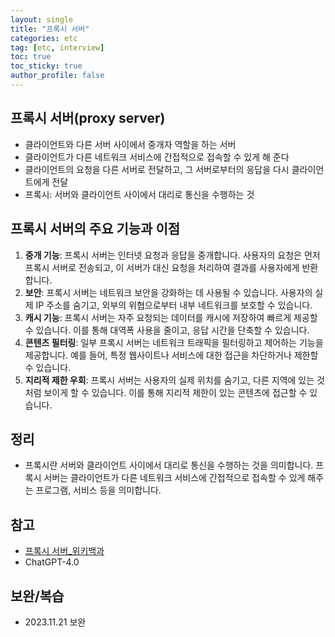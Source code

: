 ```yaml
---
layout: single
title: "프록시 서버"
categories: etc
tag: [etc, interview]
toc: true
toc_sticky: true
author_profile: false
---
```

## 프록시 서버(proxy server)

* 클라이언트와 다른 서버 사이에서 중개자 역할을 하는 서버
* 클라이언트가 다른 네트워크 서비스에 간접적으로 접속할 수 있게 해 준다
* 클라이언트의 요청을 다른 서버로 전달하고, 그 서버로부터의 응답을 다시 클라이언트에게 전달
* 프록시: 서버와 클라이언트 사이에서 대리로 통신을 수행하는 것



##  프록시 서버의 주요 기능과 이점

1. **중개 기능**: 프록시 서버는 인터넷 요청과 응답을 중개합니다. 사용자의 요청은 먼저 프록시 서버로 전송되고, 이 서버가 대신 요청을 처리하여 결과를 사용자에게 반환합니다.
2. **보안**: 프록시 서버는 네트워크 보안을 강화하는 데 사용될 수 있습니다. 사용자의 실제 IP 주소를 숨기고, 외부의 위협으로부터 내부 네트워크를 보호할 수 있습니다.
3. **캐시 기능**: 프록시 서버는 자주 요청되는 데이터를 캐시에 저장하여 빠르게 제공할 수 있습니다. 이를 통해 대역폭 사용을 줄이고, 응답 시간을 단축할 수 있습니다.
4. **콘텐츠 필터링**: 일부 프록시 서버는 네트워크 트래픽을 필터링하고 제어하는 기능을 제공합니다. 예를 들어, 특정 웹사이트나 서비스에 대한 접근을 차단하거나 제한할 수 있습니다.
5. **지리적 제한 우회**: 프록시 서버는 사용자의 실제 위치를 숨기고, 다른 지역에 있는 것처럼 보이게 할 수 있습니다. 이를 통해 지리적 제한이 있는 콘텐츠에 접근할 수 있습니다.



## 정리

* 프록시란 서버와 클라이언트 사이에서 대리로 통신을 수행하는 것을 의미합니다. 프록시 서버는 클라이언트가 다른 네트워크 서비스에 간접적으로 접속할 수 있게 해주는 프로그램, 서비스 등을 의미합니다.



## 참고

* <a href="https://ko.wikipedia.org/wiki/%ED%94%84%EB%A1%9D%EC%8B%9C_%EC%84%9C%EB%B2%84" target="_blank">프록시 서버_위키백과</a>
* ChatGPT-4.0



## 보완/복습

* 2023.11.21 보완
